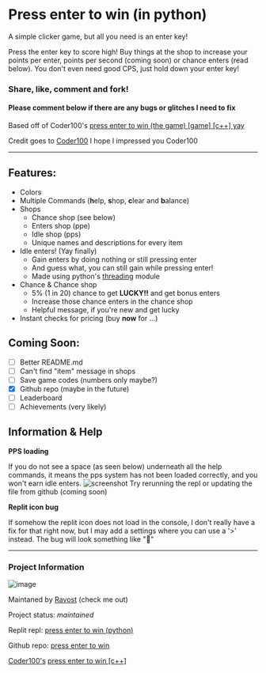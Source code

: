 # Press enter to win (in python)
A simple clicker game, but all you need is an enter key!

Press the enter key to score high! Buy things at the shop to increase your points per enter, points per second (coming soon) or chance enters (read below). You don't even need good CPS, just hold down your enter key!

### Share, like, comment and fork!
#### Please comment below if there are any bugs or glitches I need to fix

Based off of Coder100's [press enter to win (the game) [game] [c++] yay](https://replit.com/@Coder100/press-enter-to-win-the-game-game-c-yay?v=1)

Credit goes to [Coder100](https://replit.com/@Coder100)
I hope I impressed you Coder100

-----------

## Features:
- Colors
- Multiple Commands (**h**elp, **s**hop, **c**lear and **b**alance)
- Shops
  - Chance shop (see below)
  - Enters shop (ppe)
  - Idle shop (pps)
  - Unique names and descriptions for every item
- Idle enters! (Yay finally)
  - Gain enters by doing nothing or still pressing enter
  - And guess what, you can still gain while pressing enter!
  - Made using python's [threading](https://docs.python.org/3/library/threading.html) module
- Chance & Chance shop
  - 5% (1 in 20) chance to get **LUCKY!!** and get bonus enters
  - Increase those chance enters in the chance shop
  - Helpful message, if you're new and get lucky
- Instant checks for pricing (buy **now** for ...)

## Coming Soon:
<!--<input type="checkbox" name="item" id="item"/><label for="item">Working idle enters [pps] (almost here!)<label/><br>
<input type="checkbox" name="item" id="item"/><label for="item">Better README.md<label/><br>
<input type="checkbox" name="item" id="item"/><label for="item">Github repo<label/><br>-->
- [ ] Better README.md
- [ ] Can't find "item" message in shops
- [ ] Save game codes (numbers only maybe?)
- [X] Github repo (maybe in the future)
- [ ] Leaderboard
- [ ] Achievements (very likely)

<!--
### Need help on:
- Better prices (depends on what the community thinks)
- Readability
-->

## Information & Help <!-- Helpdesk? -->
**PPS loading**

If you do not see a space (as seen below) underneath all the help commands, it means the pps system has not been loaded correctly, and you won't earn idle enters.
![screenshot](https://ravost.repl.co/uploads/Screenshot.png)
Try rerunning the repl or updating the file from github (coming soon)

**Replit icon bug**

If somehow the replit icon does not load in the console, I don't really have a fix for that right now, but I may add a settings where you can use a '>' instead. The bug will look something like "␻"

---------
### Project Information
![image](https://img.shields.io/badge/pip_needed-nope-red.png)

Maintaned by [Ravost](https://replit.com/@Ravost) (check me out)

Project status: _maintained_ <!-- hopefully always -->

Replit repl: [press enter to win (python)](https://replit.com/@Ravost/press-enter-to-win-python?v=1)

Github repo: [press enter to win](https://github.com/Ravost99/press-enter-to-win/)

[Coder100's](https://replit.com/@Coder100) [press enter to win [c++]](https://replit.com/@Coder100/press-enter-to-win-the-game-game-c-yay?v=1)